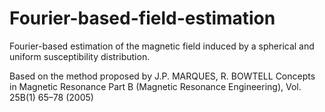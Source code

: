 # Fourier-based-field-estimation
Fourier-based estimation of the magnetic field induced by a spherical and uniform susceptibility distribution. 

Based on the method proposed by J.P. MARQUES, R. BOWTELL Concepts in Magnetic Resonance Part B (Magnetic Resonance Engineering), Vol. 25B(1) 65–78 (2005)
